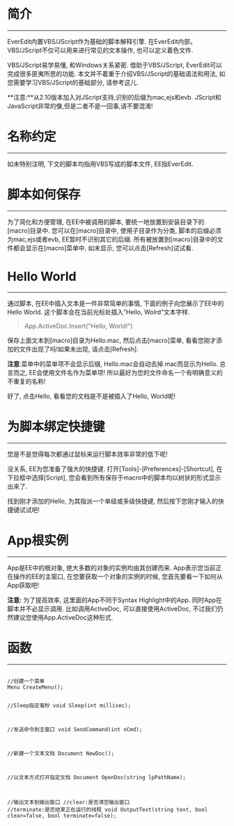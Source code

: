﻿# 简介
***
EverEdit内置VBS/JScript作为基础的脚本解释引擎. 在EverEdit内部，VBS/JScript不仅可以用来进行常见的文本操作, 也可以定义着色文件.

VBS/JScript易学易懂, 和Windows关系紧密. 借助于VBS/JScript, EverEdit可以完成很多匪夷所思的功能. 本文并不着重于介绍VBS/JScript的基础语法和用法, 如您需要学习VBS/JScript的基础部分, 请参考这儿.

**注意:**从2.10版本加入对JScript支持,识别的后缀为mac,ejs和evb. JScript和JavaScript非常的像,但是二者不是一回事,请不要混淆!

# 名称约定
***
如未特别注明, 下文的脚本均指用VBS写成的脚本文件, EE指EverEdit.

# 脚本如何保存
***
为了简化和方便管理, 在EE中被调用的脚本, 要统一地放置到安装目录下的[macro]目录中. 您可以在[macro]目录中, 使用子目录作为分类, 脚本的后缀必须为mac,ejs或者evb, EE暂时不识别其它的后缀. 所有被放置到[macro]目录中的文件都会显示在[macro]菜单中, 如未显示, 您可以点击[Refresh]试试看.

# Hello World
***
通过脚本, 在EE中插入文本是一件非常简单的事情, 下面的例子向您展示了EE中的Hello World. 这个脚本会在当前光标处插入”Hello, Wolrd”文本字样.

> App.ActiveDoc.Insert("Hello, World!")

保存上面文本到[macro]目录为Hello.mac, 然后点击[macro]菜单, 看看您刚才添加的文件出现了吗!如果未出现, 请点击[Refresh].

**注意**:菜单中的菜单项不会显示后缀, Hello.mac会自动去掉.mac而显示为Hello. 总言而之, EE会使用文件名作为菜单项! 所以最好为您的文件命名一个有明确意义的不重复的名称!

好了, 点击Hello, 看看您的文档是不是被插入了Hello, World呢!

# 为脚本绑定快捷键
***
您是不是觉得每次都通过鼠标来运行脚本效率非常的低下呢!

没关系, EE为您准备了强大的快捷键. 打开[Tools]-[Preferences]-[Shortcut], 在下拉框中选择[Script], 您会看到所有保存于macro中的脚本均以树状的形式显示出来了.

找到刚才添加的Hello, 为其指派一个单级或多级快捷键, 然后按下您刚才输入的快捷键试试吧!

# App根实例
***
App是EE中的根对象, 绝大多数的对象的实例均由其创建而来. App表示您当前正在操作的EE的主窗口, 在您要获取一个对象的实例的时候, 您首先要看一下如何从App获取吧!

**注意:** 为了提高效率, 这里面的App不同于Syntax Highlight中的App. 同时App在脚本并不必显示调用. 比如调用ActiveDoc, 可以直接使用ActiveDoc, 不过我们仍然建议您使用App.ActiveDoc这种形式.

# 函数
***
<code>
//创建一个菜单
Menu CreateMenu();
 
//Sleep指定毫秒
void Sleep(int millisec);
 
//发送命令到主窗口
void SendCommand(int nCmd);
 
//新建一个文本文档
Document NewDoc();
 
//以文本方式打开指定文档
Document OpenDoc(string lpPathName);
 
//输出文本到输出窗口
//clear:是否清空输出窗口
//terminate:是否结束正在运行的线程
void OutputText(string text, bool clear=false, bool terminate=false);
</code>